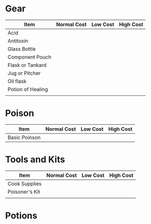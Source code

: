 # Gear
| Item              | Normal Cost | Low Cost | High Cost |
| ----------------- | ----------- | -------- | --------- |
| Acid              |             |          |           |
| Antitoxin         |             |          |           |
| Glass Bottle      |             |          |           |
| Component Pouch   |             |          |           |
| Flask or Tankard  |             |          |           |
| Jug or Pitcher    |             |          |           |
| Oil flask         |             |          |           |
| Potion of Healing |             |          |           |
|                   |             |          |           |

# Poison
| Item          | Normal Cost | Low Cost | High Cost |
| ------------- | ----------- | -------- | --------- |
| Basic Poinson |             |          |           |

# Tools and Kits
| Item           | Normal Cost | Low Cost | High Cost |
| -------------- | ----------- | -------- | --------- |
| Cook Supplies  |             |          |           |
| Poisoner's Kit |             |          |           |
|                |             |          |           |

# Potions
